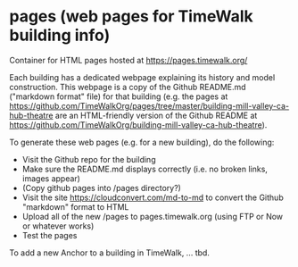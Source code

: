# pages (web pages for TimeWalk building info)
Container for HTML pages hosted at https://pages.timewalk.org/

Each building has a dedicated webpage explaining its history and model construction.  This webpage is a copy of the Github README.md ("markdown format" file) for that building (e.g. the pages at https://github.com/TimeWalkOrg/pages/tree/master/building-mill-valley-ca-hub-theatre are an HTML-friendly version of the Github README at https://github.com/TimeWalkOrg/building-mill-valley-ca-hub-theatre).

To generate these web pages (e.g. for a new building), do the following:

- Visit the Github repo for the building
- Make sure the README.md displays correctly (i.e. no broken links, images appear)
- (Copy github pages into /pages directory?)
- Visit the site https://cloudconvert.com/md-to-md to convert the Github "markdown" format to HTML
- Upload all of the new /pages to pages.timewalk.org (using FTP or Now or whatever works)
- Test the pages


To add a new Anchor to a building in TimeWalk, ... tbd.
